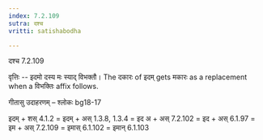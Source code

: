 ```yaml
---
index: 7.2.109
sutra: दश्च
vritti: satishabodha

---
```

 दश्च 7.2.109 


वृत्तिः -- इदमो दस्य मः स्याद् विभक्तौ। The दकारः of इदम् gets मकारः as a replacement when a विभक्तिः affix follows. 


गीतासु उदाहरणम् – श्लोकः bg18-17 


इदम् + शस् 4.1.2 = इदम् + अस् 1.3.8, 1.3.4 = इद अ + अस् 7.2.102 = इद + अस् 6.1.97 = इम + अस् 7.2.109 = इमास् 6.1.102 = इमान् 6.1.103 